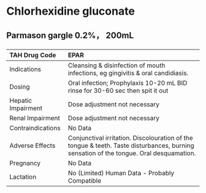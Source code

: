 # Chlorhexidine gluconate

## Parmason gargle 0.2%， 200mL

##### 

| TAH Drug Code      | EPAR                                                                                                                                   |
|:-------------------|:---------------------------------------------------------------------------------------------------------------------------------------|
| Indications        | Cleansing & disinfection of mouth infections, eg gingivitis & oral candidiasis.                                                        |
| Dosing             | Oral infection; Prophylaxis 10-20 mL BID rinse for 30-60 sec then spit it out                                                          |
| Hepatic Impairment | Dose adjustment not necessary                                                                                                          |
| Renal Impairment   | Dose adjustment not necessary                                                                                                          |
| Contraindications  | No Data                                                                                                                                |
| Adverse Effects    | Conjunctival irritation. Discolouration of the tongue & teeth. Taste disturbances, burning sensation of the tongue. Oral desquamation. |
| Pregnancy          | No Data                                                                                                                                |
| Lactation          | No (Limited) Human Data - Probably Compatible                                                                                          |

